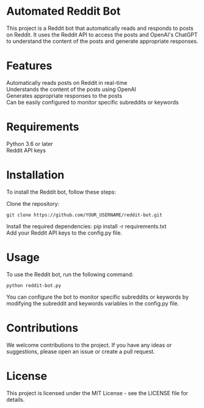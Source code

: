 # Automated Reddit Bot
This project is a Reddit bot that automatically reads and responds to posts on Reddit. It uses the Reddit API to access the posts and OpenAI's ChatGPT to understand the content of the posts and generate appropriate responses.


# Features
Automatically reads posts on Reddit in real-time <br/>
Understands the content of the posts using OpenAI <br/>
Generates appropriate responses to the posts <br/>
Can be easily configured to monitor specific subreddits or keywords <br/>

# Requirements
Python 3.6 or later
<br/>
Reddit API keys

# Installation
To install the Reddit bot, follow these steps:

Clone the repository:
```
git clone https://github.com/YOUR_USERNAME/reddit-bot.git
```
Install the required dependencies:
pip install -r requirements.txt <br/>
Add your Reddit API keys to the config.py file.

# Usage
To use the Reddit bot, run the following command:
```
python reddit-bot.py
```
You can configure the bot to monitor specific subreddits or keywords by modifying the subreddit and keywords variables in the config.py file.

# Contributions
We welcome contributions to the project. If you have any ideas or suggestions, please open an issue or create a pull request.

# License
This project is licensed under the MIT License - see the LICENSE file for details.
